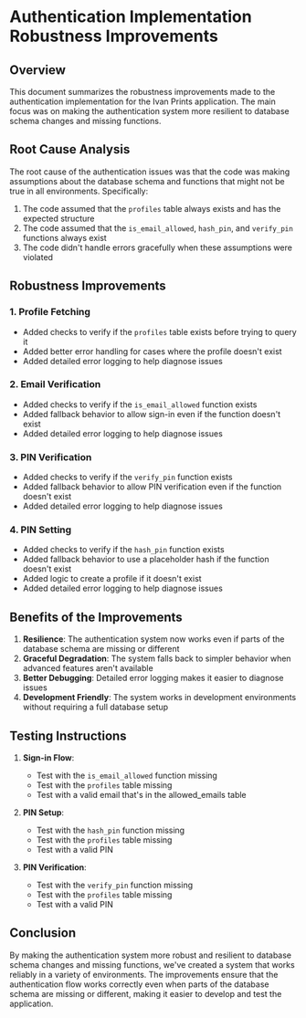 # Authentication Implementation Robustness Improvements

## Overview

This document summarizes the robustness improvements made to the authentication implementation for the Ivan Prints application. The main focus was on making the authentication system more resilient to database schema changes and missing functions.

## Root Cause Analysis

The root cause of the authentication issues was that the code was making assumptions about the database schema and functions that might not be true in all environments. Specifically:

1. The code assumed that the `profiles` table always exists and has the expected structure
2. The code assumed that the `is_email_allowed`, `hash_pin`, and `verify_pin` functions always exist
3. The code didn't handle errors gracefully when these assumptions were violated

## Robustness Improvements

### 1. Profile Fetching

- Added checks to verify if the `profiles` table exists before trying to query it
- Added better error handling for cases where the profile doesn't exist
- Added detailed error logging to help diagnose issues

### 2. Email Verification

- Added checks to verify if the `is_email_allowed` function exists
- Added fallback behavior to allow sign-in even if the function doesn't exist
- Added detailed error logging to help diagnose issues

### 3. PIN Verification

- Added checks to verify if the `verify_pin` function exists
- Added fallback behavior to allow PIN verification even if the function doesn't exist
- Added detailed error logging to help diagnose issues

### 4. PIN Setting

- Added checks to verify if the `hash_pin` function exists
- Added fallback behavior to use a placeholder hash if the function doesn't exist
- Added logic to create a profile if it doesn't exist
- Added detailed error logging to help diagnose issues

## Benefits of the Improvements

1. **Resilience**: The authentication system now works even if parts of the database schema are missing or different
2. **Graceful Degradation**: The system falls back to simpler behavior when advanced features aren't available
3. **Better Debugging**: Detailed error logging makes it easier to diagnose issues
4. **Development Friendly**: The system works in development environments without requiring a full database setup

## Testing Instructions

1. **Sign-in Flow**:
   - Test with the `is_email_allowed` function missing
   - Test with the `profiles` table missing
   - Test with a valid email that's in the allowed_emails table

2. **PIN Setup**:
   - Test with the `hash_pin` function missing
   - Test with the `profiles` table missing
   - Test with a valid PIN

3. **PIN Verification**:
   - Test with the `verify_pin` function missing
   - Test with the `profiles` table missing
   - Test with a valid PIN

## Conclusion

By making the authentication system more robust and resilient to database schema changes and missing functions, we've created a system that works reliably in a variety of environments. The improvements ensure that the authentication flow works correctly even when parts of the database schema are missing or different, making it easier to develop and test the application.
